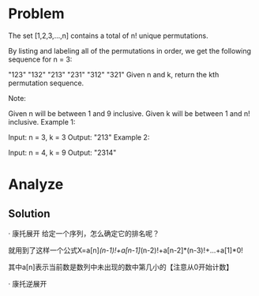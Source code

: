 # Problem
The set [1,2,3,...,n] contains a total of n! unique permutations.

By listing and labeling all of the permutations in order, we get the following sequence for n = 3:

"123"
"132"
"213"
"231"
"312"
"321"
Given n and k, return the kth permutation sequence.

Note:

Given n will be between 1 and 9 inclusive.
Given k will be between 1 and n! inclusive.
Example 1:

Input: n = 3, k = 3
Output: "213"
Example 2:

Input: n = 4, k = 9
Output: "2314"


# Analyze
## Solution
· 康托展开
给定一个序列，怎么确定它的排名呢？

就用到了这样一个公式X=a[n]*(n-1)!+a[n-1]*(n-2)!+a[n-2]*(n-3)!+...+a[1]*0!

其中a[n]表示当前数是数列中未出现的数中第几小的【注意从0开始计数】

· 康托逆展开
